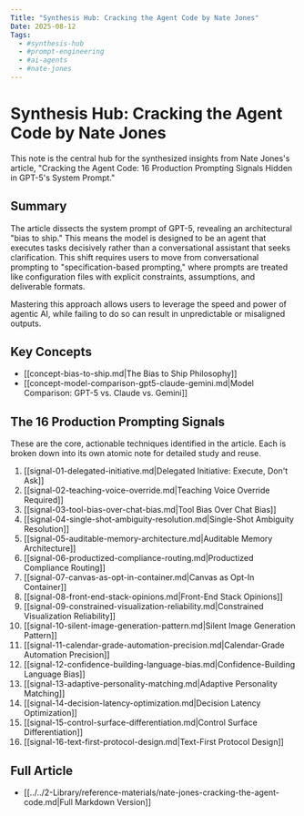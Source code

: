 ```yaml
---
Title: "Synthesis Hub: Cracking the Agent Code by Nate Jones"
Date: 2025-08-12
Tags:
  - #synthesis-hub
  - #prompt-engineering
  - #ai-agents
  - #nate-jones
---
```


# Synthesis Hub: Cracking the Agent Code by Nate Jones

This note is the central hub for the synthesized insights from Nate Jones's article, "Cracking the Agent Code: 16 Production Prompting Signals Hidden in GPT-5's System Prompt."

## Summary

The article dissects the system prompt of GPT-5, revealing an architectural "bias to ship." This means the model is designed to be an agent that executes tasks decisively rather than a conversational assistant that seeks clarification. This shift requires users to move from conversational prompting to "specification-based prompting," where prompts are treated like configuration files with explicit constraints, assumptions, and deliverable formats.

Mastering this approach allows users to leverage the speed and power of agentic AI, while failing to do so can result in unpredictable or misaligned outputs.

## Key Concepts

*   [[concept-bias-to-ship.md|The Bias to Ship Philosophy]]
*   [[concept-model-comparison-gpt5-claude-gemini.md|Model Comparison: GPT-5 vs. Claude vs. Gemini]]

## The 16 Production Prompting Signals

These are the core, actionable techniques identified in the article. Each is broken down into its own atomic note for detailed study and reuse.

1.  [[signal-01-delegated-initiative.md|Delegated Initiative: Execute, Don't Ask]]
2.  [[signal-02-teaching-voice-override.md|Teaching Voice Override Required]]
3.  [[signal-03-tool-bias-over-chat-bias.md|Tool Bias Over Chat Bias]]
4.  [[signal-04-single-shot-ambiguity-resolution.md|Single-Shot Ambiguity Resolution]]
5.  [[signal-05-auditable-memory-architecture.md|Auditable Memory Architecture]]
6.  [[signal-06-productized-compliance-routing.md|Productized Compliance Routing]]
7.  [[signal-07-canvas-as-opt-in-container.md|Canvas as Opt-In Container]]
8.  [[signal-08-front-end-stack-opinions.md|Front-End Stack Opinions]]
9.  [[signal-09-constrained-visualization-reliability.md|Constrained Visualization Reliability]]
10. [[signal-10-silent-image-generation-pattern.md|Silent Image Generation Pattern]]
11. [[signal-11-calendar-grade-automation-precision.md|Calendar-Grade Automation Precision]]
12. [[signal-12-confidence-building-language-bias.md|Confidence-Building Language Bias]]
13. [[signal-13-adaptive-personality-matching.md|Adaptive Personality Matching]]
14. [[signal-14-decision-latency-optimization.md|Decision Latency Optimization]]
15. [[signal-15-control-surface-differentiation.md|Control Surface Differentiation]]
16. [[signal-16-text-first-protocol-design.md|Text-First Protocol Design]]

## Full Article

*   [[../../2-Library/reference-materials/nate-jones-cracking-the-agent-code.md|Full Markdown Version]]
